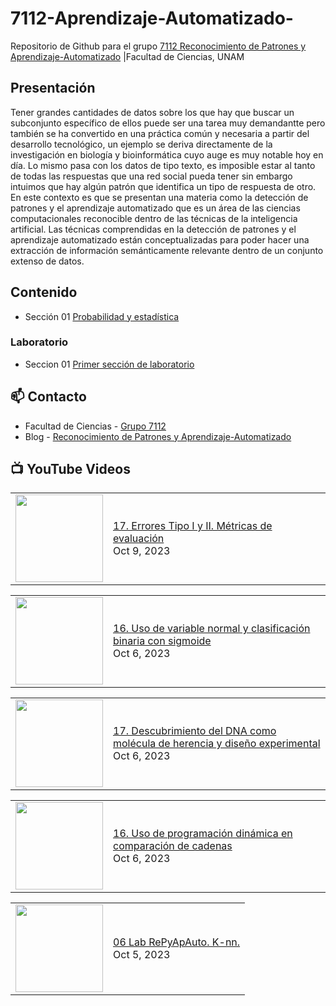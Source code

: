 # 7112-Aprendizaje-Automatizado-
Repositorio de Github para el grupo   [7112 Reconocimiento de Patrones y Aprendizaje-Automatizado](https://www.fciencias.unam.mx/docencia/horarios/presentacion/347481) |Facultad de Ciencias, UNAM

## Presentación
Tener grandes cantidades de datos sobre los que hay que buscar un subconjunto específico de ellos puede ser una tarea muy demandantte pero también se ha convertido en una práctica común y necesaria a partir del desarrollo tecnológico, un ejemplo se deriva directamente de la investigación en biología y bioinformática cuyo auge es muy notable hoy en día. Lo mismo pasa con los datos de tipo texto, es imposible estar al tanto de todas las respuestas que una red social pueda tener sin embargo intuimos que hay algún patrón que identifica un tipo de respuesta de otro. En este contexto es que se presentan una materia como la detección de patrones y el aprendizaje automatizado que es un área de las ciencias computacionales reconocible dentro de las técnicas de la inteligencia artificial. Las técnicas comprendidas en la detección de patrones y el aprendizaje automatizado están conceptualizadas para poder hacer una extracción de información semánticamente relevante dentro de un conjunto extenso de datos.

## Contenido
- Sección 01  [Probabilidad y estadística](https://github.com/7122-Aprendizaje-Automatizado/7112-Aprendizaje-Automatizado-/tree/main/Secci%C3%B3n%2001%20Probabilidad%20y%20Estadistica)

### Laboratorio
- Seccion 01  [Primer sección de laboratorio](https://github.com/7122-Aprendizaje-Automatizado/7112-Aprendizaje-Automatizado-/tree/main/Secci%C3%B3n01-Laboratorio)


## 📫 Contacto
- Facultad de Ciencias - [Grupo 7112](https://www.fciencias.unam.mx/docencia/horarios/presentacion/347481)
- Blog - [Reconocimiento de Patrones y Aprendizaje-Automatizado](https://sites.google.com/view/patronesciencias/inicio)

##  📺 	YouTube Videos
<!-- BLOG-POST-LIST:START --><table><tr><td><a href="https://www.youtube.com/watch?v=6VZ1izK2avs"><img width="140px" src="https://i.ytimg.com/vi/6VZ1izK2avs/mqdefault.jpg"></a></td>
<td><a href="https://www.youtube.com/watch?v=6VZ1izK2avs">17. Errores Tipo I y II. Métricas de evaluación</a><br/>Oct 9, 2023</td></tr></table>
<table><tr><td><a href="https://www.youtube.com/watch?v=XLBYZ8ZZ80w"><img width="140px" src="https://i.ytimg.com/vi/XLBYZ8ZZ80w/mqdefault.jpg"></a></td>
<td><a href="https://www.youtube.com/watch?v=XLBYZ8ZZ80w">16. Uso de variable normal y clasificación binaria con sigmoide</a><br/>Oct 6, 2023</td></tr></table>
<table><tr><td><a href="https://www.youtube.com/watch?v=GZ154b--iy0"><img width="140px" src="https://i.ytimg.com/vi/GZ154b--iy0/mqdefault.jpg"></a></td>
<td><a href="https://www.youtube.com/watch?v=GZ154b--iy0">17. Descubrimiento del DNA como molécula de herencia y diseño experimental</a><br/>Oct 6, 2023</td></tr></table>
<table><tr><td><a href="https://www.youtube.com/watch?v=7XG73g3LjPE"><img width="140px" src="https://i.ytimg.com/vi/7XG73g3LjPE/mqdefault.jpg"></a></td>
<td><a href="https://www.youtube.com/watch?v=7XG73g3LjPE">16. Uso de programación dinámica en comparación de cadenas</a><br/>Oct 6, 2023</td></tr></table>
<table><tr><td><a href="https://www.youtube.com/watch?v=4K4LGlJbgmw"><img width="140px" src="https://i.ytimg.com/vi/4K4LGlJbgmw/mqdefault.jpg"></a></td>
<td><a href="https://www.youtube.com/watch?v=4K4LGlJbgmw">06 Lab RePyApAuto. K-nn.</a><br/>Oct 5, 2023</td></tr></table>
<!-- BLOG-POST-LIST:END -->

